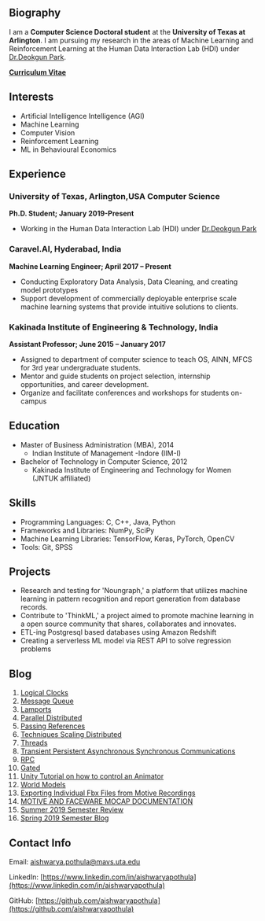 ## Biography

I am a **Computer Science Doctoral student** at the **University of Texas at Arlington**. I am pursuing my research in the areas of Machine Learning and Reinforcement Learning at the Human Data Interaction Lab (HDI) under [Dr.Deokgun Park](http://crystal.uta.edu/~park/).

**[Curriculum Vitae](http://aishwarya.io/Aishwarya_CV.pdf)**

## Interests

- Artificial Intelligence Intelligence (AGI)
- Machine Learning
- Computer Vision
- Reinforcement Learning
- ML in Behavioural Economics

## Experience

### University of Texas, Arlington,USA Computer Science

**Ph.D. Student; January 2019-Present**

- Working in the Human Data Interaction Lab (HDI) under [Dr.Deokgun Park](http://crystal.uta.edu/~park/)

### Caravel.AI, Hyderabad, India

**Machine Learning Engineer; April 2017 – Present**

- Conducting Exploratory Data Analysis, Data Cleaning, and creating model prototypes
- Support development of commercially deployable enterprise scale machine learning systems that provide intuitive solutions to clients.

### Kakinada Institute of Engineering & Technology, India

**Assistant Professor; June 2015 – January 2017**

- Assigned to department of computer science to teach OS, AINN, MFCS for 3rd year undergraduate students.
- Mentor and guide students on project selection, internship opportunities, and career development.
- Organize and facilitate conferences and workshops for students on-campus

## Education

- Master of Business Administration (MBA), 2014
  - Indian Institute of Management -Indore (IIM-I)
- Bachelor of Technology in Computer Science, 2012
  - Kakinada Institute of Engineering and Technology for Women (JNTUK affiliated)

## Skills

- Programming Languages: C, C++, Java, Python
- Frameworks and Libraries: NumPy, SciPy
- Machine Learning Libraries: TensorFlow, Keras, PyTorch, OpenCV
- Tools: Git, SPSS

## Projects

- Research and testing for 'Noungraph,' a platform that utilizes machine learning in pattern recognition and report generation from database records.
- Contribute to 'ThinkML,' a project aimed to promote machine learning in a open source community that shares, collaborates and innovates.
- ETL-ing Postgresql based databases using Amazon Redshift
- Creating a serverless ML model via REST API to solve regression problems

## Blog

<ol>
 <li><a href="logical-clocks">Logical Clocks</a></li>
  <li><a href="message-queue">Message Queue</a></li>
 <li><a href="lamports">Lamports</a></li>
 <li><a href="parallel-distributed">Parallel Distributed</a></li>
 <li><a href="passing-references">Passing References</a></li>
 <li><a href="techniques-scaling-distributed">Techniques Scaling Distributed</a></li>
  <li><a href="threads">Threads</a></li>
  <li><a href="transient-persistent-asynchronous-synchronous-communications">Transient Persistent Asynchronous Synchronous Communications</a></li>
   <li><a href="rpc">RPC</a></li>
  <li><a href="gated">Gated</a></li>
  <li><a href="unity-control-an-animator">Unity Tutorial on how to control an Animator</a></li>
  <li><a href="world-models">World Models</a></li>

  <li><a href="exporting-individual-fbx-files-from-motive-recordings">Exporting Individual Fbx Files from Motive Recordings</a></li>
  <li><a href="motive-and-faceware-mocap-documentation">MOTIVE AND FACEWARE MOCAP DOCUMENTATION</a></li>
  <li><a href="summer-2019-remester-review">Summer 2019 Semester Review</a></li>
  <li><a href="spring-2019-semester-blog">Spring 2019 Semester Blog</a></li>
</ol>

## Contact Info

Email: <a href="mailto:aishwarya.pothula@mavs.uta.edu">aishwarya.pothula@mavs.uta.edu</a>

LinkedIn: [https://www.linkedin.com/in/aishwaryapothula](https://www.linkedin.com/in/aishwaryapothula)

GitHub: [https://github.com/aishwaryapothula](https://github.com/aishwaryapothula)
